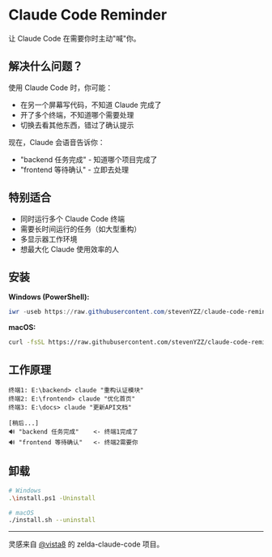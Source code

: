 # Claude Code Reminder

让 Claude Code 在需要你时主动"喊"你。

## 解决什么问题？

使用 Claude Code 时，你可能：

- 在另一个屏幕写代码，不知道 Claude 完成了
- 开了多个终端，不知道哪个需要处理
- 切换去看其他东西，错过了确认提示

现在，Claude 会语音告诉你：

- "backend 任务完成" - 知道哪个项目完成了
- "frontend 等待确认" - 立即去处理

## 特别适合

- 同时运行多个 Claude Code 终端
- 需要长时间运行的任务（如大型重构）
- 多显示器工作环境
- 想最大化 Claude 使用效率的人

## 安装

**Windows (PowerShell):**

```powershell
iwr -useb https://raw.githubusercontent.com/stevenYZZ/claude-code-reminder/master/install.ps1 | iex
```

**macOS:**

```bash
curl -fsSL https://raw.githubusercontent.com/stevenYZZ/claude-code-reminder/master/install.sh | bash
```

## 工作原理

```
终端1: E:\backend> claude "重构认证模块"
终端2: E:\frontend> claude "优化首页"  
终端3: E:\docs> claude "更新API文档"

[稍后...]
🔊 "backend 任务完成"    <- 终端1完成了
🔊 "frontend 等待确认"   <- 终端2需要你
```

## 卸载

```bash
# Windows
.\install.ps1 -Uninstall

# macOS  
./install.sh --uninstall
```

---

灵感来自 [@vista8](https://twitter.com/vista8) 的 zelda-claude-code 项目。
